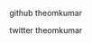 github theomkumar 

twitter theomkumar

<meta name="google-site-verification" content="APDwzchbkFUzvyQjEumMHH59WH2t_P6tiOKPTtEd9sY" />

<!--
**theomkumar/theomkumar** is a ✨ _special_ ✨ repository because its `README.md` (this file) appears on your GitHub profile.

Here are some ideas to get you started:

- 🔭 I’m currently working on ...
- 🌱 I’m currently learning ...
- 👯 I’m looking to collaborate on ...
- 🤔 I’m looking for help with ...
- 💬 Ask me about ...
- 📫 How to reach me: ...
- 😄 Pronouns: ...
- ⚡ Fun fact: ...
-->
